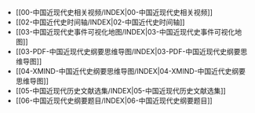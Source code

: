 - [[00-中国近现代史相关视频/INDEX|00-中国近现代史相关视频]]
- [[02-中国近代史时间轴/INDEX|02-中国近代史时间轴]]
- [[03-中国近现代史事件可视化地图/INDEX|03-中国近现代史事件可视化地图]]
- [[03-PDF-中国近现代史纲要思维导图/INDEX|03-PDF-中国近现代史纲要思维导图]]
- [[04-XMIND-中国近代史纲要思维导图/INDEX|04-XMIND-中国近代史纲要思维导图]]
- [[05-中国近现代历史文献选集/INDEX|05-中国近现代历史文献选集]]
- [[06-中国近现代史纲要题目/INDEX|06-中国近现代史纲要题目]]
